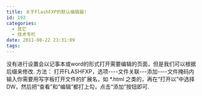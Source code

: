 ```yaml
---
title: 关于FlashFXP的默认编辑器!
id: 192
categories:
  - 其它
  - 技术专栏
date: 2011-08-22 23:31:09
tags:
---
```


没有进行设置会以记事本或word的形式打开需要编辑的页面，但是我们可以根据后缀来修改.
方法：
打开FLASHFXP，选项----文件关联---添加----文件掩码内输入你需要用写字板打开文件的扩展名，如 *.html 之类的，再在“打开以”中选择DW，然后把“查看”和“编辑”都打上勾，点击“添加”按钮即可.
